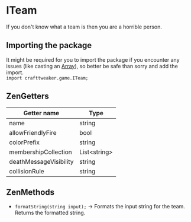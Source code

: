# ITeam

If you don't know what a team is then you are a horrible person.  

## Importing the package
It might be required for you to import the package if you encounter any issues (like casting an [Array](/AdvancedFunctions/Arrays_and_Loops/)), so better be safe than sorry and add the import.  
`import crafttweaker.game.ITeam;`

## ZenGetters

| Getter name            | Type          |
|------------------------|---------------|
| name                   | string        |
| allowFriendlyFire      | bool          |
| colorPrefix            | string        |
| membershipCollection   | List<string\> |
| deathMessageVisibility | string        |
| collisionRule          | string        |

## ZenMethods

- `formatString(string input);` → Formats the input string for the team. Returns the formatted string.